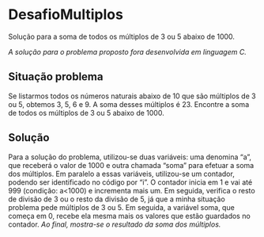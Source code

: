 # DesafioMultiplos
Solução para a soma de todos os múltiplos de 3 ou 5 abaixo de 1000.

*A solução para o problema proposto fora desenvolvida em linguagem C.*


## Situação problema

Se listarmos todos os números naturais abaixo de 10 que são múltiplos de 3 ou 5, obtemos 3, 5, 6 e 9. A soma desses múltiplos é 23. Encontre a soma de todos os múltiplos de 3 ou 5 abaixo de 1000.

## Solução 

Para a solução do problema, utilizou-se duas variáveis: uma denomina “a”, que receberá o valor de 1000 e outra chamada “soma” para efetuar a soma dos múltiplos. 
Em paralelo a essas variáveis, utilizou-se um contador, podendo ser identificado no código por “i”. O contador inicia em 1 e vai até 999 (condição: a<1000) e incrementa mais um. Em seguida, verifica o resto de divisão de 3 ou o resto da divisão de 5, já que a minha situação problema pede múltiplos de 3 ou 5. 
Em seguida, a variável soma, que começa em 0, recebe ela mesma mais os valores que estão guardados no contador. *Ao final, mostra-se o resultado da soma dos múltiplos.*
